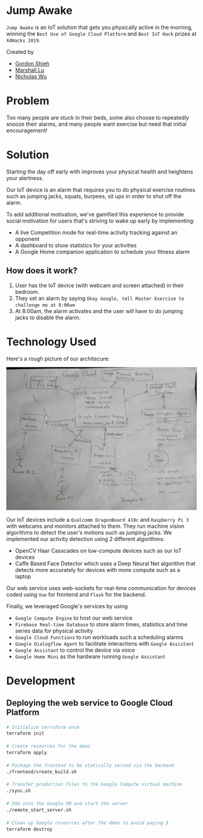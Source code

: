 # Jump Awake

`Jump Awake` is an IoT solution that gets you physically active in the morning, winning the `Best Use of Google Cloud Platform` and `Best IoT Hack` prizes at `XdHacks 2019`.

Created by
- [Gordon Shieh](https://www.linkedin.com/in/gordon-shieh-73658796/)
- [Marshall Lu](https://www.linkedin.com/in/marshalllu/)
- [Nicholas Wu](https://nickwu241.github.io)

# Problem
Too many people are stuck in their beds, some also choose to repeatedly snooze their alarms, and many people want exercise but need that initial encouragement!

# Solution
Starting the day off early with improves your physical health and heightens your alertness.

Our IoT device is an alarm that requires you to do physical exercise routines such as jumping jacks, squats, burpees, sit ups in order to shut off the alarm.

To add additional motivation, we've gamified this experience to provide social motivation for users that's striving to wake up early by implementing:
- A live Competition mode for real-time activity tracking against an opponent
- A dashboard to show statistics for your activities
- A Google Home companion application to schedule your fitness alarm

## How does it work?
1. User has the IoT device (with webcam and screen attached) in their bedroom.
2. They set an alarm by saying `Okay Google, tell Master Exercise to challenge me at 8:00am`
3. At 8:00am, the alarm activates and the user will have to do jumping jacks to disable the alarm.

# Technology Used
Here's a rough picture of our architecure:

<img src="other_assets/technical_architecture.jpg" alt="technical architecture" width="600px">

Our IoT devices include a `Qualcomm DragonBoard 410c` and `Raspberry Pi 3` with webcams and monitors attached to them. They run machine vision algorithms to detect the user's motions such as jumping jacks.
We implemented our activity detection using 2 different algorithms:
- OpenCV Haar Casscades on low-compute devices such as our IoT devices
- Caffe Based Face Detector which uses a Deep Neural Net algorithm that detects more accurately for devices with more compute such as a laptop

Our web service uses web-sockets for real-time communication for devices coded using `Vue` for frontend and `Flask` for the backend.

Finally, we leveraged Google's services by using
- `Google Compute Engine` to host our web service
- `Firebase Real-time Database` to store alarm times, statistics and time series data for physical activity
- `Google Cloud Functions` to run workloads such a scheduling alarms
- `Google Dialogflow Agent` to facilitate interactions with `Google Assistant`
- `Google Assistant` to control the device via voice
- `Google Home Mini` as the hardware running `Google Assistant`

# Development
## Deploying the web service to Google Cloud Platform
```sh
# Initialize terraform once
terraform init

# Create resources for the demo
terraform apply

# Package the frontend to be statically served via the backend
./frontend/create_build.sh

# Transfer production files to the Google Compute virtual machine
./sync.sh

# SSH into the Google VM and start the server
./remote_start_server.sh

# Clean up Google resources after the demo to avoid paying $
terraform destroy
```